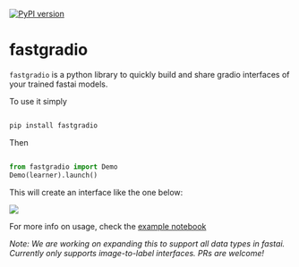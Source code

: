 [![PyPI version](https://badge.fury.io/py/fastgradio.svg)](https://badge.fury.io/py/fastgradio)
# fastgradio
`fastgradio` is a python library to quickly build and share gradio interfaces of your trained fastai models. 

To use it simply 
```python

pip install fastgradio 

```
Then 

```python

from fastgradio import Demo 
Demo(learner).launch()
```

This will create an interface like the one below: 

<img src="https://i.ibb.co/NjSG5xv/dog-interface.gif"/>

For more info on usage, check the [example notebook](https://github.com/aliabd/fastgradio/blob/main/examples/Using%20fastgradio%20with%20Vision.ipynb)

*Note: We are working on expanding this to support all data types in fastai. Currently only supports image-to-label interfaces. PRs are welcome!*
